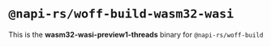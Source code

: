 # `@napi-rs/woff-build-wasm32-wasi`

This is the **wasm32-wasi-preview1-threads** binary for `@napi-rs/woff-build`
